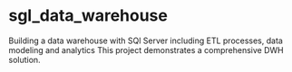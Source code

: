 # sgl_data_warehouse
Building a data warehouse with SQl Server including ETL processes, data modeling and analytics
This project demonstrates a comprehensive DWH solution.
